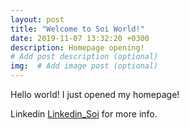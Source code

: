 ```yaml
---
layout: post
title: "Welcome to Soi World!"
date: 2019-11-07 13:32:20 +0300
description: Homepage opening!
# Add post description (optional)
img:  # Add image post (optional)
---
```


Hello world! 
I just opened my homepage! 

Linkedin [Linkedin_Soi][Linkedin_Soi] for more info. 

[Linkedin_Soi]: https://www.linkedin.com/in/soicho/

